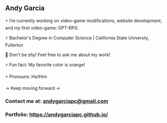 ## Andy Garcia


⚡ I’m currently working on video-game modifications, website development, and my first video-game: GPT-RPG.

⚡ Bachelor's Degree in Computer Science | California State Universty, Fullerton

💬 Don't be shy! Feel free to ask me about my work!

⚡ Fun fact: My favorite color is orange!

⚡ Pronouns: He/Him


-> Keep moving forward ->


### Contact me at: andygarciapc@gmail.com


### Portfolio: https://andygarciapc.github.io/
